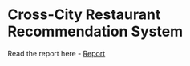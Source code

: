 # Cross-City Restaurant Recommendation System
 Read the report here - <a href="https://github.com/vgupta701/Cross-City-Restaurant-Recommendation-System/blob/main/Analytics%20of%20Unstructured%20Data%20-%20Group%203_Final.pptx">Report</a>
